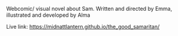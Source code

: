 Webcomic/ visual novel about Sam. Written and directed by Emma, illustrated and developed by Alma

Live link: https://midnattlantern.github.io/the_good_samaritan/